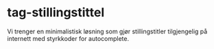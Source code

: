 # tag-stillingstittel
Vi trenger en minimalistisk løsning som gjør stillingstitler tilgjengelig på internett med styrkkoder for autocomplete.
